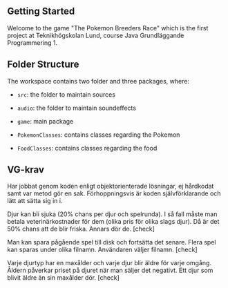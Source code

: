 ## Getting Started

Welcome to the game "The Pokemon Breeders Race" which is the first project at Teknikhögskolan Lund, course Java Grundläggande Programmering 1.

## Folder Structure

The workspace contains two folder and three packages, where:

- `src`: the folder to maintain sources
- `audio`: the folder to maintain soundeffects

- `game`: main package
- `PokemonClasses`: contains classes regarding the Pokemon
- `FoodClasses`: contains classes regarding the food 

## VG-krav
Har jobbat genom koden enligt objektorienterade lösningar, ej hårdkodat samt var metod gör en sak. 
Förhoppningsvis är koden självförklarande och lätt att sätta sig in i.

Djur kan bli sjuka (20% chans per djur och spelrunda). I så fall måste man betala veterinärkostnader för dem (olika pris för olika slags djur). 
Då är det 50% chans att de blir friska. Annars dör de. [check]

Man kan spara pågående spel till disk och fortsätta det senare. 
Flera spel kan sparas under olika filnamn. Användaren väljer filnamn. [check]

Varje djurtyp har en maxålder och varje djur blir äldre för varje omgång. 
Åldern påverkar priset på djuret när man säljer det negativt. 
Ett djur som blivit äldre än sin maxålder dör. [check]
